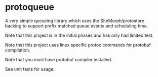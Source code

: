 protoqueue
==========

A very simple queueing library which uses the SiteMorph/protostore backing to
support prefix matched queue events and scheduling time.

Note that this project is in the initial phases and has only had limited test.

Note that this project uses linux specific protoc commands for protobuf 
compilation. 

Note that you must have protobuf compiler installed.

See unit tests for usage.
